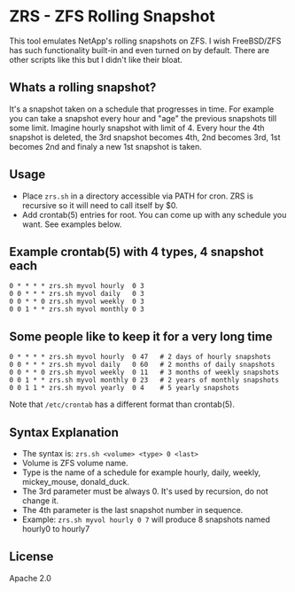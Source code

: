 # ZRS - ZFS Rolling Snapshot
This tool emulates NetApp's rolling snapshots on ZFS. I wish FreeBSD/ZFS has such
functionality built-in and even turned on by default. There are other scripts like
this but I didn't like their bloat.

## Whats a rolling snapshot?
It's a snapshot taken on a schedule that progresses in time. For example you can
take a snapshot every hour and "age" the previous snapshots till some limit. Imagine
hourly snapshot with limit of 4. Every hour the 4th snapshot is deleted, the 3rd
snapshot becomes 4th, 2nd becomes 3rd, 1st becomes 2nd and finaly a new 1st snapshot
is taken.


## Usage
* Place `zrs.sh` in a directory accessible via PATH for cron. ZRS is recursive so it will need to call itself by $0.
* Add crontab(5) entries for root. You can come up with any schedule you want. See examples below.


## Example crontab(5) with 4 types, 4 snapshot each
    0 * * * * zrs.sh myvol hourly  0 3
    0 0 * * * zrs.sh myvol daily   0 3
    0 0 * * 0 zrs.sh myvol weekly  0 3
    0 0 1 * * zrs.sh myvol monthly 0 3

## Some people like to keep it for a very long time
    0 * * * * zrs.sh myvol hourly  0 47   # 2 days of hourly snapshots
    0 0 * * * zrs.sh myvol daily   0 60   # 2 months of daily snapshots
    0 0 * * 0 zrs.sh myvol weekly  0 11   # 3 months of weekly snapshots
    0 0 1 * * zrs.sh myvol monthly 0 23   # 2 years of monthly snapshots
    0 0 1 1 * zrs.sh myvol yearly  0 4    # 5 yearly snapshots

Note that `/etc/crontab` has a different format than crontab(5).

## Syntax Explanation
* The syntax is: `zrs.sh <volume> <type> 0 <last>`
* Volume is ZFS volume name.
* Type is the name of a schedule for example hourly, daily, weekly, mickey_mouse, donald_duck.
* The 3rd parameter must be always 0. It's used by recursion, do not change it.
* The 4th parameter is the last snapshot number in sequence.
* Example: `zrs.sh myvol hourly 0 7` will produce 8 snapshots named hourly0 to hourly7

## License
Apache 2.0
